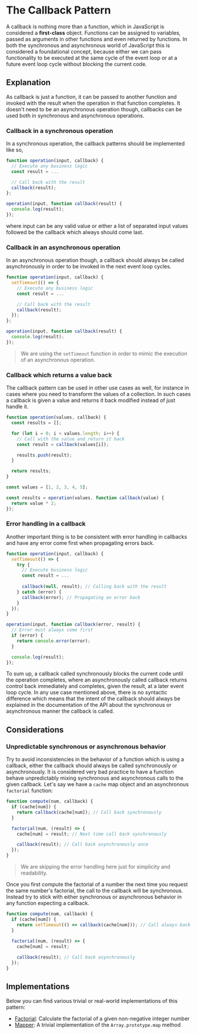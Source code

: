 # The Callback Pattern #

A callback is nothing more than a function, which in JavaScript is considered a **first-class** object. Functions can be assigned to variables, passed as arguments in other functions and even returned by functions. In both the synchronous and asynchronous world of JavaScript this is considered a foundational concept, because either we can pass functionality to be executed at the same cycle of the event loop or at a future event loop cycle without blocking the current code.

## Explanation ##

As callback is just a function, it can be passed to another function and invoked with the result when the operation in that function completes. It doesn't need to be an asynchronous operation though, callbacks can be used both in synchronous and asynchronous operations.

### Callback in a synchronous operation ###

In a synchronous operation, the callback patterns should be implemented like so,

```javascript
function operation(input, callback) {
  // Execute any business logic
  const result = ...

  // Call back with the result
  callback(result);
};

operation(input, function callback(result) {
  console.log(result);
});
```

where input can be any valid value or either a list of separated input values followed be the callback which always should come last.

### Callback in an asynchronous operation ###

In an asynchronous operation though, a callback should always be called asynchronously in order to be invoked in the next event loop cycles.

```javascript
function operation(input, callback) {
  setTimeout(() => {
    // Execute any business logic
    const result = ...

    // Call back with the result
    callback(result);
  });
};

operation(input, function callback(result) {
  console.log(result);
});
```

> We are using the `setTimeout` function in order to mimic the execution of an asynchronous operation.

### Callback which returns a value back ###

The callback pattern can be used in other use cases as well, for instance in cases where you need to transform the values of a collection. In such cases a callback is given a value and returns it back modified instead of just handle it.

```javascript
function operation(values, callback) {
  const results = [];

  for (let i = 0; i < values.length; i++) {
    // Call with the value and return it back
    const result = callback(values[i]);

    results.push(result);
  }

  return results;
}

const values = [1, 2, 3, 4, 5];

const results = operation(values, function callback(value) {
  return value * 2;
});
```

### Error handling in a callback ###

Another important thing is to be consistent with error handling in callbacks and have any error come first when propagating errors back.

```javascript
function operation(input, callback) {
  setTimeout(() => {
    try {
      // Execute business logic
      const result = ...
      
      callback(null, result); // Calling back with the result
    } catch (error) {
      callback(error); // Propagating an error back
    }
  });
}

operation(input, function callback(error, result) {
  // Error must always come first
  if (error) {
    return console.error(error);
  }

  console.log(result);
});
```

To sum up, a callback called synchronously blocks the current code until the operation completes, where an asynchronously called callback returns control back immediately and completes, given the result, at a later event loop cycle. In any use case mentioned above, there is no syntactic difference which means that the intent of the callback should always be explained in the documentation of the API about the synchronous or asynchronous manner the callback is called.

## Considerations ##

### Unpredictable synchronous or asynchronous behavior ###

Try to avoid inconsistencies in the behavior of a function which is using a callback, either the callback should always be called synchronously or asynchronously. It is considered very bad practice to have a function behave unpredictably mixing synchronous and asynchronous calls to the given callback. Let's say we have a `cache` map object and an asynchronous `factorial` function:

```javascript
function compute(num, callback) {
  if (cache[num]) {
    return callback(cache[num]); // Call back synchronously
  }

  factorial(num, (result) => {
    cache[num] = result; // Next time call back synchronously

    callback(result); // Call back asynchronously once
  });
}
```

> We are skipping the error handling here just for simplicity and readability.

Once you first compute the factorial of a number the next time you request the same number's factorial, the call to the callback will be synchronous. Instead try to stick with either synchronous or asynchronous behavior in any function expecting a callback.

```javascript
function compute(num, callback) {
  if (cache[num]) {
    return setTimeout(() => callback(cache[num])); // Call always back asynchronously
  }
  
  factorial(num, (result) => {
    cache[num] = result;

    callback(result); // Call back asynchronously
  });
}
```

## Implementations ##

Below you can find various trivial or real-world implementations of this pattern:

* [Factorial](factorial.js): Calculate the factorial of a given non-negative integer number
* [Mapper](mapper.js): A trivial implementation of the `Array.prototype.map` method